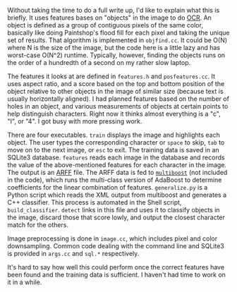 Without taking the time to do a full write up, I'd like to explain
what this is briefly.  It uses features bases on "objects" in the
image to do
[OCR](http://en.wikipedia.org/wiki/Optical_character_recognition).  An
object is defined as a group of contiguous pixels of the same color,
basically like doing Paintshop's flood fill for each pixel and taking
the unique set of results.  That algorithm is implemented in
`objfind.cc`.  It could be O(N) where N is the size of the image, but
the code here is a little lazy and has worst-case O(N^2) runtime.
Typically, however, finding the objects runs on the order of a
hundredth of a second on my rather slow laptop.

The features it looks at are defined in `features.h` and
`posfeatures.cc`.  It uses aspect ratio, and a score based on the top
and bottom position of the object relative to other objects in the
image of similar size (because text is usually horizontally aligned).
I had planned features based on the number of holes in an object, and
various measurements of objects at certain points to help distinguish
characters.  Right now it thinks almost everything is a "c", "I", or
"4".  I got busy with more pressing work.

There are four executables.  `train` displays the image and highlights
each object.  The user types the corresponding character or `space` to
skip, `tab` to move on to the next image, or `esc` to exit.  The
training data is saved in an SQLite3 database.  `features` reads each
image in the database and records the value of the above-mentioned
features for each character in the image.  The output is an
[ARFF](http://www.cs.waikato.ac.nz/~ml/weka/arff.html) file.  The ARFF
data is fed to [`multiboost`](http://www.multiboost.org/) (not
included in the code), which runs the multi-class version of AdaBoost
to determine coefficients for the linear combination of features.
`generalize.py` is a Python script which reads the XML output from
multiboost and generates a C++ classifier.  This process is automated
in the Shell script, `build_classifier`.  `detect` links in this file
and uses it to classify objects in the image, discard those that score
lowly, and output the closest character match for the others.

Image preprocessing is done in `image.cc`, which includes pixel and
color downsampling.  Common code dealing with the command line and
SQLite3 is provided in `args.cc` and `sql.*` respectively.

It's hard to say how well this could perform once the correct features
have been found and the training data is sufficient.  I haven't had
time to work on it in a while.
